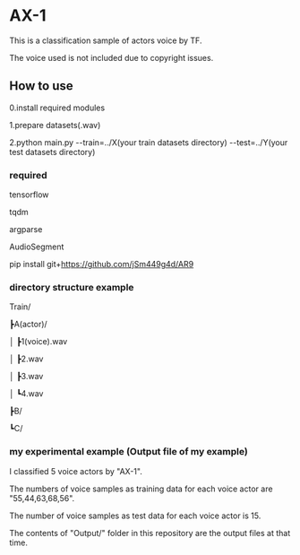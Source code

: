 # AX-1
This is a classification sample of actors voice by TF.

The voice used is not included due to copyright issues.

## How to use
0.install required modules

1.prepare datasets(.wav)

2.python main.py --train=../X(your train datasets directory) --test=../Y(your test datasets directory)

### required
tensorflow

tqdm

argparse

AudioSegment

pip install git+https://github.com/jSm449g4d/AR9



### directory structure example
 
Train/

  ┣A(actor)/
  
  │ ┣1(voice).wav
    
  │ ┣2.wav
     
  │ ┣3.wav
    
  │ ┗4.wav
  
  ┣B/
  
  ┗C/

### my experimental example (Output file of my example)

I classified 5 voice actors by "AX-1".

The numbers of voice samples as training data for each voice actor are "55,44,63,68,56".

The number of voice samples as test data for each voice actor is 15.

The contents of "Output/" folder in this repository are the output files at that time.
